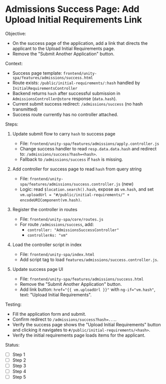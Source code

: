 # Admissions Success Page: Add Upload Initial Requirements Link

Objective:
- On the success page of the application, add a link that directs the applicant to the Upload Initial Requirements page.
- Remove the "Submit Another Application" button.

Context:
- Success page template: `frontend/unity-spa/features/admissions/success.html`
- Route exists: `/public/initial-requirements/:hash` handled by `InitialRequirementsController`
- Backend returns `hash` after successful submission in `AdmissionsController@store` response (`data.hash`).
- Current submit success redirect: `/admissions/success` (no hash transmitted)
- Success route currently has no controller attached.

Steps:
1. Update submit flow to carry `hash` to success page
   - File: `frontend/unity-spa/features/admissions/apply.controller.js`
   - Change success handler to read `resp.data.data.hash` and redirect to: `/admissions/success?hash=<hash>`.
   - Fallback to `/admissions/success` if `hash` is missing.

2. Add controller for success page to read `hash` from query string
   - File: `frontend/unity-spa/features/admissions/success.controller.js` (new)
   - Logic: read `$location.search().hash`, expose as `vm.hash`, and set `vm.uploadUrl = "#/public/initial-requirements/" + encodeURIComponent(vm.hash)`.

3. Register the controller in routes
   - File: `frontend/unity-spa/core/routes.js`
   - For route `/admissions/success`, add:
     - `controller: "AdmissionsSuccessController"`
     - `controllerAs: "vm"`

4. Load the controller script in index
   - File: `frontend/unity-spa/index.html`
   - Add script tag to load `features/admissions/success.controller.js`.

5. Update success page UI
   - File: `frontend/unity-spa/features/admissions/success.html`
   - Remove the "Submit Another Application" button.
   - Add link button: `href="{{ vm.uploadUrl }}"` with `ng-if="vm.hash"`, text: "Upload Initial Requirements".

Testing:
- Fill the application form and submit.
- Confirm redirect to `/admissions/success?hash=...`.
- Verify the success page shows the "Upload Initial Requirements" button and clicking it navigates to `#/public/initial-requirements/<hash>`.
- Verify the initial requirements page loads items for the applicant.

Status:
- [ ] Step 1
- [ ] Step 2
- [ ] Step 3
- [ ] Step 4
- [ ] Step 5
